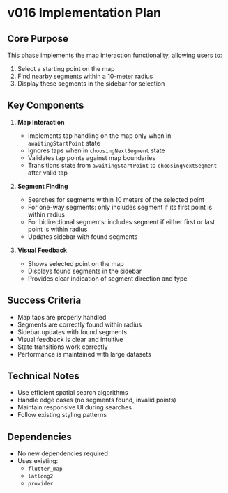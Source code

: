 # v016 Implementation Plan

## Core Purpose
This phase implements the map interaction functionality, allowing users to:
1. Select a starting point on the map
2. Find nearby segments within a 10-meter radius
3. Display these segments in the sidebar for selection

## Key Components
1. **Map Interaction**
   - Implements tap handling on the map only when in `awaitingStartPoint` state
   - Ignores taps when in `choosingNextSegment` state
   - Validates tap points against map boundaries
   - Transitions state from `awaitingStartPoint` to `choosingNextSegment` after valid tap

2. **Segment Finding**
   - Searches for segments within 10 meters of the selected point
   - For one-way segments: only includes segment if its first point is within radius
   - For bidirectional segments: includes segment if either first or last point is within radius
   - Updates sidebar with found segments

3. **Visual Feedback**
   - Shows selected point on the map
   - Displays found segments in the sidebar
   - Provides clear indication of segment direction and type

## Success Criteria
- Map taps are properly handled
- Segments are correctly found within radius
- Sidebar updates with found segments
- Visual feedback is clear and intuitive
- State transitions work correctly
- Performance is maintained with large datasets

## Technical Notes
- Use efficient spatial search algorithms
- Handle edge cases (no segments found, invalid points)
- Maintain responsive UI during searches
- Follow existing styling patterns

## Dependencies
- No new dependencies required
- Uses existing:
  - `flutter_map`
  - `latlong2`
  - `provider` 